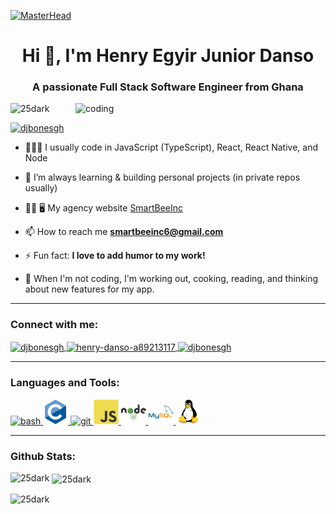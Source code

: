 [![MasterHead](http://www.lovelocaldesign.com/wp-content/uploads/2016/09/process-dev-banner2.gif)](https://www.smartbeeinc.com)
<h1 align="center">Hi 👋, I'm Henry Egyir Junior Danso</h1>
<h3 align="center">A passionate Full Stack Software Engineer from Ghana</h3>

<img align="right" alt="coding" width="400" src="https://miro.medium.com/max/1360/1*IRGHmiGsa16stedQvIaZfw.gif">

<p align="left"> 
  <img src="https://komarev.com/ghpvc/?username=25dark&label=Profile%20views&color=0e75b6&style=flat" alt="25dark" /> 
</p>

<p align="left"> 
  <a href="https://twitter.com/djbonesgh" target="blank">
    <img src="https://img.shields.io/twitter/follow/djbonesgh?logo=twitter&style=for-the-badge" alt="djbonesgh" />
  </a> 
</p>

- 👨🏻‍💻 I usually code in JavaScript (TypeScript), React, React Native, and Node
  
- 🌱 I’m always learning & building personal projects (in private repos usually)

- 👨‍💻 🖥️ My agency website [SmartBeeInc](https://www.smartbeeinc.com)

- 📫 How to reach me **smartbeeinc6@gmail.com**

- ⚡ Fun fact: **I love to add humor to my work!**

- 🌮 When I'm not coding, I'm working out, cooking, reading, and thinking about new features for my app.

---

<h3 align="left">Connect with me:</h3>
<p align="left">
  <a href="https://twitter.com/djbonesgh" target="blank">
    <img align="center" src="https://raw.githubusercontent.com/rahuldkjain/github-profile-readme-generator/master/src/images/icons/Social/twitter.svg" alt="djbonesgh" height="30" width="40" />
  </a>
  <a href="https://linkedin.com/in/henry-danso-a89213117" target="blank">
    <img align="center" src="https://raw.githubusercontent.com/rahuldkjain/github-profile-readme-generator/master/src/images/icons/Social/linked-in-alt.svg" alt="henry-danso-a89213117" height="30" width="40" />
  </a>
  <a href="https://instagram.com/djbonesgh" target="blank">
    <img align="center" src="https://raw.githubusercontent.com/rahuldkjain/github-profile-readme-generator/master/src/images/icons/Social/instagram.svg" alt="djbonesgh" height="30" width="40" />
  </a>
</p>

---

<h3 align="left">Languages and Tools:</h3>
<p align="left"> 
  <a href="https://www.gnu.org/software/bash/" target="_blank" rel="noreferrer"> 
    <img src="https://www.vectorlogo.zone/logos/gnu_bash/gnu_bash-icon.svg" alt="bash" width="40" height="40"/> 
  </a> 
  <a href="https://www.cprogramming.com/" target="_blank" rel="noreferrer"> 
    <img src="https://raw.githubusercontent.com/devicons/devicon/master/icons/c/c-original.svg" alt="c" width="40" height="40"/> 
  </a> 
  <a href="https://git-scm.com/" target="_blank" rel="noreferrer"> 
    <img src="https://www.vectorlogo.zone/logos/git-scm/git-scm-icon.svg" alt="git" width="40" height="40"/> 
  </a> 
  <a href="https://developer.mozilla.org/en-US/docs/Web/JavaScript" target="_blank" rel="noreferrer"> 
    <img src="https://raw.githubusercontent.com/devicons/devicon/master/icons/javascript/javascript-original.svg" alt="javascript" width="40" height="40"/> 
  </a> 
  <a href="https://nodejs.org" target="_blank" rel="noreferrer"> 
    <img src="https://raw.githubusercontent.com/devicons/devicon/master/icons/nodejs/nodejs-original-wordmark.svg" alt="nodejs" width="40" height="40"/> 
  </a> 
  <a href="https://www.mysql.com/" target="_blank" rel="noreferrer"> 
    <img src="https://raw.githubusercontent.com/devicons/devicon/master/icons/mysql/mysql-original-wordmark.svg" alt="mysql" width="40" height="40"/> 
  </a> 
  <a href="https://www.linux.org/" target="_blank" rel="noreferrer"> 
    <img src="https://raw.githubusercontent.com/devicons/devicon/master/icons/linux/linux-original.svg" alt="linux" width="40" height="40"/> 
  </a> 
</p>

---

<h3 align="left">Github Stats:</h3>

<p><img align="left" src="https://github-readme-stats.vercel.app/api/top-langs?username=25dark&show_icons=true&locale=en&layout=compact" alt="25dark" /></p>

<p>&nbsp;<img align="center" src="https://github-readme-stats.vercel.app/api?username=25dark&show_icons=true&locale=en" alt="25dark" /></p>

<p><img align="center" src="https://github-readme-streak-stats.herokuapp.com/?user=25dark&" alt="25dark" /></p>
